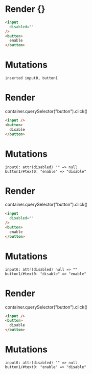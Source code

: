 # Render {}
```html
<input
  disabled=""
/>
<button>
  enable
</button>
```

# Mutations
```
inserted input0, button1
```


# Render 
container.querySelector("button").click()

```html
<input />
<button>
  disable
</button>
```

# Mutations
```
input0: attr(disabled) "" => null
button1/#text0: "enable" => "disable"
```


# Render 
container.querySelector("button").click()

```html
<input
  disabled=""
/>
<button>
  enable
</button>
```

# Mutations
```
input0: attr(disabled) null => ""
button1/#text0: "disable" => "enable"
```


# Render 
container.querySelector("button").click()

```html
<input />
<button>
  disable
</button>
```

# Mutations
```
input0: attr(disabled) "" => null
button1/#text0: "enable" => "disable"
```